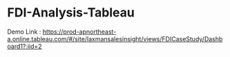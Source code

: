 # FDI-Analysis-Tableau

Demo Link : https://prod-apnortheast-a.online.tableau.com/#/site/laxmansalesinsight/views/FDICaseStudy/Dashboard1?:iid=2
